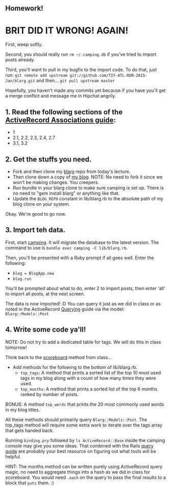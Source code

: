 ## Homework!

# BRIT DID IT WRONG! AGAIN!

First, weep softly.

Second, you should really run `rm ~/.camping.db` if you've tried to import posts already.

Third, you'll want to pull in my bugfix to the import code. To do that, just run:
`git remote add upstream git://github.com/TIY-ATL-ROR-2015-Jan/blarg.git` and then...
`git pull upstream master`

Hopefully, you haven't made any commits yet because if you have you'll get a merge conflict
and message me in Hipchat angrily.

## 1. Read the following sections of the [ActiveRecord Associations guide][assoc]:

* 1
* 2.1, 2.2, 2.3, 2.4, 2.7
* 3.1, 3.2

[assoc]: http://guides.rubyonrails.org/association_basics.html

## 2. Get the stuffs you need.

* Fork and then clone my [blarg][blarg] repo from today's lecture.
* Then clone down a copy of [my blog][improvedmeans].
  NOTE: No need to fork it since we won't be making changes. You creepers.
* Run bundle in your blarg clone to make sure camping is set up.
  There is no need to "gem install blarg" or anything like that.
* Update the `BLOG_REPO` constant in lib/blarg.rb to the absolute path of my
blog clone on *your* system.

Okay. We're good to go now.

[blarg]: https://github.com/TIY-ATL-ROR-2015-Jan/blarg
[improvedmeans]: https://github.com/redline6561/improvedmeans

## 3. Import teh data.

First, start [camping][camping]. It will migrate the database to the latest version.
The command to use is `bundle exec camping -C lib/blarg.rb`.

Then, you'll be presented with a Ruby prompt if all goes well. Enter the following:

* `blog = BlogApp.new`
* `blog.run`

You'll be prompted about what to do, enter 2 to import posts, then enter 'all' to import all posts,
at the next screen.

The data is now imported! :D
You can query it just as we did in class or as noted in the ActiveRecord [Querying][query] guide
via the model: `Blarg::Models::Post`

[query]: https://guides.rubyonrails.org/active_record_querying.html
[camping]: https://camping.io/

## 4. Write some code ya'll!

NOTE: Do not try to add a dedicated table for tags. We will do this in class tomorrow!

Think back to the [scoreboard][score] method from class...

* Add methods for the following to the bottom of lib/blarg.rb.
  * `top_tags`: A method that prints a sorted list of the top 10 most
      used tags in my blog along with a count of how many times they were used.
  * `top_months`: A method that prints a sorted list of the top 6 months
      ranked by number of posts.

BONUS: A method `top_words` that prints the 20 most commonly used words in my blog titles.

[score]: https://github.com/TIY-ATL-ROR-2015-Jan/guessr/blob/master/lib/guessr.rb#L164

All these methods should primarily query `Blarg::Models::Post`. The top_tags method
will require some extra work to iterate over the tags array that gets handed back.

Running `binding.pry` followed by `ls ActiveRecord::Base` inside the camping console may give you some ideas.
That combined with the Rails [query guide][query] are probably your best resource on figuring out what tools
will be helpful.

HINT: The months method can be written purely using ActiveRecord query magic, no need
      to aggregate things into a hash as we did in class for scoreboard. You would need
      `.each` on the query to pass the final results to a block that `puts` them. :)
